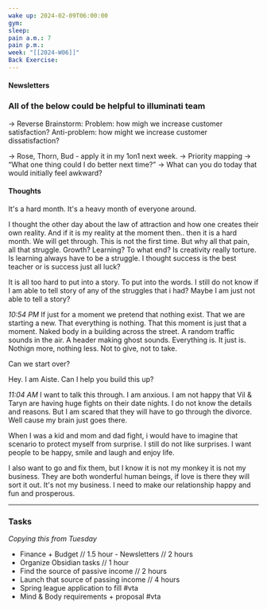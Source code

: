 ```yaml
---
wake up: 2024-02-09T06:00:00
gym: 
sleep: 
pain a.m.: 7
pain p.m.: 
week: "[[2024-W06]]"
Back Exercise:
---
```


#### Newsletters


### All of the below could be helpful to illuminati team

-> Reverse Brainstorm:
Problem: how migh we increase customer satisfaction?
Anti-problem: how might we increase customer dissatisfaction?

-> Rose, Thorn, Bud - apply it in my 1on1 next week.
-> Priority mapping 
-> “What one thing could I do better next time?”
-> What can you do today that would initially feel awkward?



#### Thoughts

It's a hard month. 
It's a heavy month of everyone around. 

I thought the other day about the law of attraction and how one creates their own reality. And if it is my reality at the moment then.. then it is a hard month. 
We will get through. This is not the first time. But why all that pain, all that struggle. Growth? Learning? To what end? Is creativity really torture. Is learning always have to be a struggle. I thought success is the best teacher or is success just all luck? 

It is all too hard to put into a story. To put into the words. I still do not know if I am able to tell story of any of the struggles that i had? 
Maybe I am just not able to tell a story? 

*10:54 PM*
If just for a moment we pretend that nothing exist. That we are starting a new. That everything is nothing. That this moment is just that a moment. Naked body in a building across the street. A random traffic sounds in the air. A header making ghost sounds. Everything is. It just is. Nothign more, nothing less. Not to give, not to take. 

Can we start over?

Hey. I am Aiste. Can I help you build this up? 

*11:04 AM*
I want to talk this through. 
I am anxious. I am not happy that Vil & Taryn are having huge fights on their date nights. I do not know the details and reasons. But I am scared that they will have to go through the divorce. Well cause my brain just goes there. 

When I was a kid and mom and dad fight, i would have to imagine that scenario to protect myself from surprise. I still do not like surprises. I want people to be happy, smile and laugh and enjoy life. 

I also want to go and fix them, but I know it is not my monkey it is not my business. They are both wonderful human beings, if love is there they will sort it out. It's not my business. I need to make our relationship happy and fun and prosperous. 

-----
### Tasks 

*Copying this from Tuesday*

- Finance + Budget // 1.5 hour
		- Newsletters // 2 hours
- Organize Obsidian tasks // 1 hour
- Find the source of passive income // 2 hours
- Launch that source of passing income // 4 hours
- Spring league application to fill #vta
- Mind & Body requirements + proposal #vta

